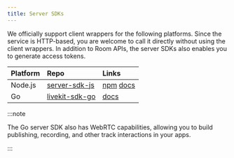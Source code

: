 ```yaml
---
title: Server SDKs
---
```


We officially support client wrappers for the following platforms. Since the service is HTTP-based, you are welcome to call it directly without using the client wrappers. In addition to Room APIs, the server SDKs also enables you to generate access tokens.

| Platform | Repo                                                        | Links                                                                                                            |
| :------- | :---------------------------------------------------------- | :--------------------------------------------------------------------------------------------------------------- |
| Node.js  | [server-sdk-js](https://github.com/livekit/server-sdk-js)   | [npm](https://www.npmjs.com/package/livekit-server-api) [docs](https://docs.livekit.io/server-sdk-js/index.html) |
| Go       | [livekit-sdk-go](https://github.com/livekit/livekit-sdk-go) | [docs](https://pkg.go.dev/github.com/livekit/livekit-sdk-go)                                                     |

:::note

The Go server SDK also has WebRTC capabilities, allowing you to build publishing, recording, and other track interactions in your apps.

:::
